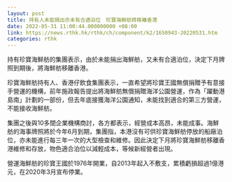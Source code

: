 ```yaml
---
layout: post
title: 持有人未能捐出亦未有合適泊位　珍寶海鮮舫將移離香港
date: 2022-05-31 11:00:44.000000000 +08:00
link: https://news.rthk.hk/rthk/ch/component/k2/1650943-20220531.htm
categories: rthk
---
```


持有珍寶海鮮舫的集團表示，由於未能捐出海鮮舫，又未有合適泊位，決定下月牌照到期後，將海鮮舫移離香港。

珍寶海鮮舫持有人、香港仔飲食集團表示，一直希望將珍寶王國無償捐贈予有意接手營運的機構，前年施政報告提出將海鮮舫無償捐贈海洋公園營運，作為「躍動港島南」計劃的一部份，但去年底接獲海洋公園通知，未能找到適合的第三方營運，不能接收海鮮舫。

集團之後與10多間企業機構商討，各方都表示，經營成本高昂，未能成事。海鮮舫的海事牌照將於今年6月到期，集團指，本港沒有可供珍寶海鮮舫停放的船廠泊位，亦未能進行每三年一次的大型檢查和維修。因此決定下月將珍寶海鮮舫移離香港維修和存放，物色適合泊位以減輕成本，等候新經營者出現。

營運海鮮舫的珍寶王國於1976年開業，自2013年起入不敷支，累積虧損超過1億港元，在2020年3月宣布停業。
